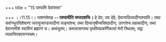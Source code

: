 +++
title = "15 पश्यामि देवांस्तव"

+++
।।11.15।। भाषणमेवाह **-- पश्यामीति सप्तदशभिः।** हे देव; तव देहे;
देवानादित्यादीन्पश्यामि। तथा सर्वान्भूतविशेषाणां जरायुजाण्डजादीनां
सङ्घांश्च; तथा दिव्यानृषीन्वसिष्ठादीन्; उरगांश्च तक्षकादीन्; तथा
देवानामीशं स्वामिनं ब्रह्माणं च। कथंभूतम्। कमलासनस्थं
पृथ्वीपद्मकर्णिकायां मेरौ स्थितम्; यद्वा त्वन्नाभिपद्मासनस्थम्।
